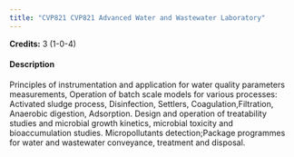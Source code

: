 ```yaml
---
title: "CVP821 CVP821 Advanced Water and Wastewater Laboratory"
---
```

**Credits:** 3 (1-0-4)

#### Description
Principles of instrumentation and application for water quality parameters measurements, Operation of batch scale models for various processes: Activated sludge process, Disinfection, Settlers, Coagulation,Filtration, Anaerobic digestion, Adsorption. Design and operation of treatability studies and microbial growth kinetics, microbial toxicity and bioaccumulation studies. Micropollutants detection;Package programmes for water and wastewater conveyance, treatment and disposal.